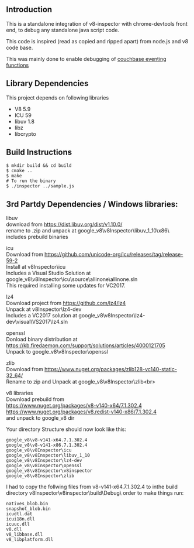 ## Introduction

This is a standalone integration of v8-inspector with chrome-devtools front end, to debug any standalone java script code.

This code is inspired (read as copied and ripped apart) from node.js and v8 code base.

This was mainly done to enable debugging of [couchbase eventing functions](https://github.com/couchbase/eventing/tree/master/third_party/inspector)

## Library Dependencies
This project depends on following libraries
* V8 5.9
* ICU 59
* libuv 1.8
* libz
* libcrypto

## Build Instructions
```shell
$ mkdir build && cd build
$ cmake ..
$ make
# To run the binary
$ ./inspector ../sample.js
```

## 3rd Partdy Dependencies / Windows libraries:
libuv<br>
download from https://dist.libuv.org/dist/v1.10.0/<br>
rename to .zip and unpack at google_v8\v8Inspector\libuv_1_10\x86\ <br>
includes prebuild binaries<br>

icu<br>
Download from https://github.com/unicode-org/icu/releases/tag/release-59-2<br>
Install at v8Inspector\icu<br>
Includes a Visual Studio Solution at google_v8\v8Inspector\icu\source\allinone\allinone.sln<br>
This required installing some updates for VC2017. <br>

lz4<br>
Download project from https://github.com/lz4/lz4<br>
Unpack at v8Inspector\lz4-dev<br>
Includes a VC2017 solution at google_v8\v8Inspector\lz4-dev\visual\VS2017\lz4.sln<br>

openssl<br>
Donload binary distribution at https://kb.firedaemon.com/support/solutions/articles/4000121705<br>
Unpack to google_v8\v8Inspector\openssl<br>

zlib<br>
Download from https://www.nuget.org/packages/zlib128-vc140-static-32_64/<br>
Rename to zip and Unpack at google_v8\v8Inspector\zlib\<br>

v8 libraries<br>
Download prebuild from <br>
https://www.nuget.org/packages/v8-v140-x64/7.1.302.4<br>
https://www.nuget.org/packages/v8.redist-v140-x86/7.1.302.4<br>
and unpack to google_v8 dir<br>


Your directory Structure should now look like this:
```shell
google_v8\v8-v141-x64.7.1.302.4
google_v8\v8-v141-x86.7.1.302.4
google_v8\v8Inspector\icu
google_v8\v8Inspector\libuv_1_10
google_v8\v8Inspector\lz4-dev
google_v8\v8Inspector\openssl
google_v8\v8Inspector\v8inspector
google_v8\v8Inspector\zlib
```

I had to copy the follwing files from v8-v141-x64.7.1.302.4 to inthe build directory v8Inspector\v8inspector\build\Debug\ order to make things run:
```shell
natives_blob.bin
snapshot_blob.bin
icudtl.dat
icui18n.dll
icuuc.dll
v8.dll
v8_libbase.dll
v8_libplatform.dll
```
